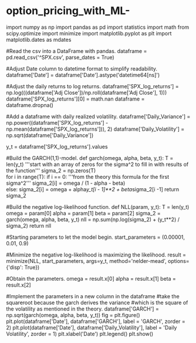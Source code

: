 # option_pricing_with_ML-
import numpy as np
import pandas as pd 
import statistics
import math
from scipy.optimize import minimize
import matplotlib.pyplot as plt
import matplotlib.dates as mdates

#Read the csv into a DataFrame with pandas.
dataframe = pd.read_csv('^SPX.csv', parse_dates = True)

#Adjust Date column to datetime format to simplify readability.
dataframe['Date'] = dataframe['Date'].astype('datetime64[ns]')

#Adjust the daily returns to log returns.
dataframe['SPX_log_returns'] = np.log(((dataframe['Adj Close'])/np.roll(dataframe['Adj Close'], 1)))
dataframe['SPX_log_returns'][0] = math.nan
dataframe = dataframe.dropna()

#Add a dataframe with daily realized volatility.
dataframe['Daily_Variance'] = np.power((dataframe['SPX_log_returns'] - np.mean(dataframe['SPX_log_returns'])), 2)
dataframe['Daily_Volatility'] = np.sqrt(dataframe['Daily_Variance'])

y_t = dataframe['SPX_log_returns'].values

#Build the GARCH(1,1)-model.
def garch(omega, alpha, beta, y_t):
    T = len(y_t)
    '''start with an array of zeros for the sigma^2 to fill in with results of the function'''
    sigma_2 = np.zeros(T)   
    for i in range(T):
        if i == 0:
            '''from the theory this formula for the first sigma^2'''
            sigma_2[i] = omega / (1 - alpha - beta)     
        else:
            sigma_2[i] = omega + alpha*y_t[i - 1]**2 + beta*sigma_2[i -1]
    return sigma_2

#Build the negative log-likelihood function.
def NLL(param, y_t):
    T = len(y_t)
    omega = param[0]
    alpha = param[1]
    beta = param[2]
    sigma_2 = garch(omega, alpha, beta, y_t)
    nll = np.sum(np.log(sigma_2) + (y_t**2) / sigma_2)
    return nll

#Starting parameters to let the model begin.
start_parameters = (0.00001, 0.01, 0.9)

#Minimize the negative log-likelihood is maximizing the likelihood.
result = minimize(NLL, start_parameters, args=y_t, method='nelder-mead', options={'disp': True})

#Obtain the parameters.
omega = result.x[0]
alpha = result.x[1]
beta = result.x[2]

#Implement the parameters in a new column in the dataframe
#take the squareroot because the garch derives the variance 
#which is the square of the volatility as mentioned in the theory.
dataframe['GARCH'] = np.sqrt(garch(omega, alpha, beta, y_t)) 
fig = plt.figure()
plt.plot(dataframe['Date'], dataframe['GARCH'], label = 'GARCH', zorder = 2)
plt.plot(dataframe['Date'], dataframe['Daily_Volatility'], label = 'Daily Volatility', zorder = 1)
plt.xlabel('Date')
plt.legend()
plt.show()
